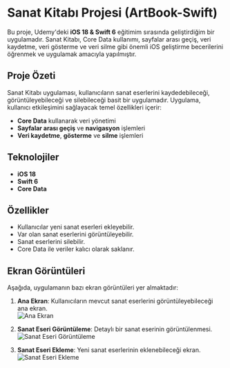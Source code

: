 # Sanat Kitabı Projesi (ArtBook-Swift)

Bu proje, Udemy'deki **iOS 18 & Swift 6** eğitimim sırasında geliştirdiğim bir uygulamadır. Sanat Kitabı, Core Data kullanımı, sayfalar arası geçiş, veri kaydetme, veri gösterme ve veri silme gibi önemli iOS geliştirme becerilerini öğrenmek ve uygulamak amacıyla yapılmıştır.

## Proje Özeti

Sanat Kitabı uygulaması, kullanıcıların sanat eserlerini kaydedebileceği, görüntüleyebileceği ve silebileceği basit bir uygulamadır. Uygulama, kullanıcı etkileşimini sağlayacak temel özellikleri içerir:

- **Core Data** kullanarak veri yönetimi
- **Sayfalar arası geçiş** ve **navigasyon** işlemleri
- **Veri kaydetme**, **gösterme** ve **silme** işlemleri

## Teknolojiler

- **iOS 18**
- **Swift 6**
- **Core Data**

## Özellikler

- Kullanıcılar yeni sanat eserleri ekleyebilir.
- Var olan sanat eserlerini görüntüleyebilir.
- Sanat eserlerini silebilir.
- Core Data ile veriler kalıcı olarak saklanır.

## Ekran Görüntüleri

Aşağıda, uygulamanın bazı ekran görüntüleri yer almaktadır:

1. **Ana Ekran**: Kullanıcıların mevcut sanat eserlerini görüntüleyebileceği ana ekran.  
   ![Ana Ekran](https://github.com/user-attachments/assets/e94e686a-4863-4ca4-a84b-4b9d87e6016c)

2. **Sanat Eseri Görüntüleme**: Detaylı bir sanat eserinin görüntülenmesi.  
   ![Sanat Eseri Görüntüleme](https://github.com/user-attachments/assets/df4d6590-3edb-4766-8f8c-f8b13b07ed0d)

3. **Sanat Eseri Ekleme**: Yeni sanat eserlerinin eklenebileceği ekran.  
   ![Sanat Eseri Ekleme](https://github.com/user-attachments/assets/39491e65-b987-43f7-b5fa-4e7cb369744a)
